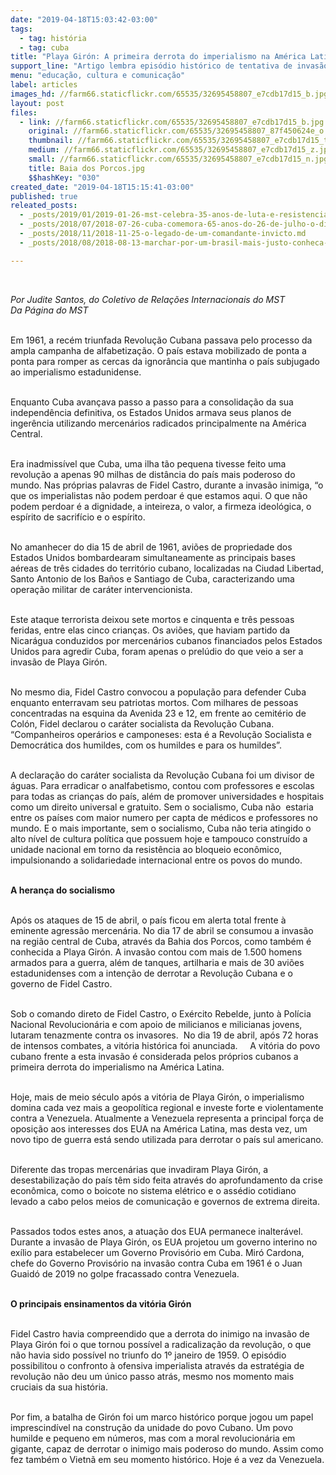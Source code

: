 ```yaml
---
date: "2019-04-18T15:03:42-03:00"
tags:
  - tag: história
  - tag: cuba
title: "Playa Girón: A primeira derrota do imperialismo na América Latina"
support_line: "Artigo lembra episódio histórico de tentativa de invasão da Baía dos Porcos, em Cuba"
menu: "educação, cultura e comunicação"
label: articles
images_hd: //farm66.staticflickr.com/65535/32695458807_e7cdb17d15_b.jpg
layout: post
files:
  - link: //farm66.staticflickr.com/65535/32695458807_e7cdb17d15_b.jpg
    original: //farm66.staticflickr.com/65535/32695458807_87f450624e_o.jpg
    thumbnail: //farm66.staticflickr.com/65535/32695458807_e7cdb17d15_t.jpg
    medium: //farm66.staticflickr.com/65535/32695458807_e7cdb17d15_z.jpg
    small: //farm66.staticflickr.com/65535/32695458807_e7cdb17d15_n.jpg
    title: Baia dos Porcos.jpg
    $$hashKey: "030"
created_date: "2019-04-18T15:15:41-03:00"
published: true
releated_posts:
  - _posts/2019/01/2019-01-26-mst-celebra-35-anos-de-luta-e-resistencia-do-mst.md
  - _posts/2018/07/2018-07-26-cuba-comemora-65-anos-do-26-de-julho-o-dia-da-rebeldia-nacional.md
  - _posts/2018/11/2018-11-25-o-legado-de-um-comandante-invicto.md
  - _posts/2018/08/2018-08-13-marchar-por-um-brasil-mais-justo-conheca-a-historia-da-coluna-prestes.md

---
```

<p>&nbsp;</p>

<p><em>Por Judite Santos, do Coletivo de Rela&ccedil;&otilde;es Internacionais do MST<br />
Da P&aacute;gina do MST</em></p>

<p><br />
Em 1961, a rec&eacute;m triunfada Revolu&ccedil;&atilde;o Cubana passava pelo processo da ampla campanha de alfabetiza&ccedil;&atilde;o. O pa&iacute;s estava mobilizado de ponta a ponta para romper as cercas da ignor&acirc;ncia que mantinha o pa&iacute;s subjugado ao imperialismo estadunidense.</p>

<p><br />
Enquanto Cuba avan&ccedil;ava passo a passo para a consolida&ccedil;&atilde;o da sua independ&ecirc;ncia definitiva, os Estados Unidos armava seus planos de inger&ecirc;ncia utilizando mercen&aacute;rios radicados principalmente na Am&eacute;rica Central.</p>

<p><br />
Era inadmiss&iacute;vel que Cuba, uma ilha t&atilde;o pequena tivesse feito uma revolu&ccedil;&atilde;o a apenas 90 milhas de dist&acirc;ncia do pa&iacute;s mais poderoso do mundo. Nas pr&oacute;prias palavras de Fidel Castro, durante a invas&atilde;o inimiga, &ldquo;o que os imperialistas n&atilde;o podem perdoar &eacute; que estamos aqui. O que n&atilde;o podem perdoar &eacute; a dignidade, a inteireza, o valor, a firmeza ideol&oacute;gica, o esp&iacute;rito de sacrif&iacute;cio e o esp&iacute;rito.</p>

<p><br />
No amanhecer do dia 15 de abril de 1961, avi&otilde;es de propriedade dos Estados Unidos bombardearam simultaneamente as principais bases a&eacute;reas de tr&ecirc;s cidades do territ&oacute;rio cubano, localizadas na Ciudad Libertad, Santo Antonio de los Ba&ntilde;os e Santiago de Cuba, caracterizando uma opera&ccedil;&atilde;o militar de car&aacute;ter intervencionista.</p>

<p><br />
Este ataque terrorista deixou sete mortos e cinquenta e tr&ecirc;s pessoas feridas, entre elas cinco crian&ccedil;as. Os avi&otilde;es, que haviam partido da Nicar&aacute;gua conduzidos por mercen&aacute;rios cubanos financiados pelos Estados Unidos para agredir Cuba, foram apenas o prel&uacute;dio do que veio a ser a invas&atilde;o de Playa Gir&oacute;n.</p>

<p><br />
No mesmo dia, Fidel Castro convocou a popula&ccedil;&atilde;o para defender Cuba enquanto enterravam seu patriotas mortos. Com milhares de pessoas concentradas na esquina da Avenida 23 e 12, em frente ao cemit&eacute;rio de Col&oacute;n, Fidel declarou o car&aacute;ter socialista da Revolu&ccedil;&atilde;o Cubana. &ldquo;Companheiros oper&aacute;rios e camponeses: esta &eacute; a Revolu&ccedil;&atilde;o Socialista e Democr&aacute;tica dos humildes, com os humildes e para os humildes&rdquo;.</p>

<p><br />
A declara&ccedil;&atilde;o do car&aacute;ter socialista da Revolu&ccedil;&atilde;o Cubana foi um divisor de &aacute;guas. Para erradicar o analfabetismo, contou com professores e escolas para todas as crian&ccedil;as do pa&iacute;s, al&eacute;m de promover universidades e hospitais como um direito universal e gratuito. Sem o socialismo, Cuba n&atilde;o&nbsp; estaria entre os pa&iacute;ses com maior numero per capta de m&eacute;dicos e professores no mundo. E o mais importante, sem o socialismo, Cuba n&atilde;o teria atingido o alto n&iacute;vel de cultura pol&iacute;tica que possuem hoje e tampouco constru&iacute;do a unidade nacional em torno da resist&ecirc;ncia ao bloqueio econ&ocirc;mico, impulsionando a solidariedade internacional entre os povos do mundo.</p>

<p><br />
<strong>A heran&ccedil;a do socialismo</strong></p>

<p><br />
Ap&oacute;s os ataques de 15 de abril, o pa&iacute;s ficou em alerta total frente &agrave; eminente agress&atilde;o mercen&aacute;ria. No dia 17 de abril se consumou a invas&atilde;o na regi&atilde;o central de Cuba, atrav&eacute;s da Bahia dos Porcos, como tamb&eacute;m &eacute; conhecida a Playa Gir&oacute;n. A invas&atilde;o contou com mais de 1.500 homens armados para a guerra, al&eacute;m de tanques, artilharia e mais de 30 avi&otilde;es estadunidenses com a inten&ccedil;&atilde;o de derrotar a Revolu&ccedil;&atilde;o Cubana e o governo de Fidel Castro.</p>

<p><br />
Sob o comando direto de Fidel Castro, o Ex&eacute;rcito Rebelde, junto &agrave; Pol&iacute;cia Nacional Revolucion&aacute;ria e com apoio de milicianos e milicianas jovens, lutaram tenazmente contra os invasores.&nbsp; No dia 19 de abril, ap&oacute;s 72 horas de intensos combates, a vit&oacute;ria hist&oacute;rica foi anunciada. &nbsp;&nbsp; &nbsp;A vit&oacute;ria do povo cubano frente a esta invas&atilde;o &eacute; considerada pelos pr&oacute;prios cubanos a primeira derrota do imperialismo na Am&eacute;rica Latina.</p>

<p><br />
Hoje, mais de meio s&eacute;culo ap&oacute;s a vit&oacute;ria de Playa Gir&oacute;n, o imperialismo domina cada vez mais a geopol&iacute;tica regional e investe forte e violentamente contra a Venezuela. Atualmente a Venezuela representa a principal for&ccedil;a de oposi&ccedil;&atilde;o aos interesses dos EUA na Am&eacute;rica Latina, mas desta vez, um novo tipo de guerra est&aacute; sendo utilizada para derrotar o pa&iacute;s sul americano.</p>

<p><br />
Diferente das tropas mercen&aacute;rias que invadiram Playa Gir&oacute;n, a desestabiliza&ccedil;&atilde;o do pa&iacute;s t&ecirc;m sido feita atrav&eacute;s do aprofundamento da crise econ&ocirc;mica, como o boicote no sistema el&eacute;trico e o ass&eacute;dio cotidiano levado a cabo pelos meios de comunica&ccedil;&atilde;o e governos de extrema direita.</p>

<p><br />
Passados todos estes anos, a atua&ccedil;&atilde;o dos EUA permanece inalter&aacute;vel. Durante a invas&atilde;o de Playa Gir&oacute;n, os EUA projetou um governo interino no ex&iacute;lio para estabelecer um Governo Provis&oacute;rio em Cuba. Mir&oacute; Cardona, chefe do Governo Provis&oacute;rio na invas&atilde;o contra Cuba em 1961 &eacute; o Juan Guaid&oacute; de 2019 no golpe fracassado contra Venezuela.</p>

<p><br />
<strong>O principais ensinamentos da vit&oacute;ria Gir&oacute;n</strong></p>

<p><br />
Fidel Castro havia compreendido que a derrota do inimigo na invas&atilde;o de Playa Gir&oacute;n foi o que tornou poss&iacute;vel a radicaliza&ccedil;&atilde;o da revolu&ccedil;&atilde;o, o que n&atilde;o havia sido poss&iacute;vel no triunfo do 1&ordm; janeiro de 1959. O epis&oacute;dio possibilitou o confronto &agrave; ofensiva imperialista atrav&eacute;s da estrat&eacute;gia de revolu&ccedil;&atilde;o n&atilde;o deu um &uacute;nico passo atr&aacute;s, mesmo nos momento mais cruciais da sua hist&oacute;ria.</p>

<p><br />
Por fim, a batalha de Gir&oacute;n foi um marco hist&oacute;rico porque jogou um papel imprescind&iacute;vel na constru&ccedil;&atilde;o da unidade do povo Cubano. Um povo humilde e pequeno em n&uacute;meros, mas com a moral revolucion&aacute;ria em gigante, capaz de derrotar o inimigo mais poderoso do mundo. Assim como fez tamb&eacute;m o Vietn&atilde; em seu momento hist&oacute;rico. Hoje &eacute; a vez da Venezuela.</p>
